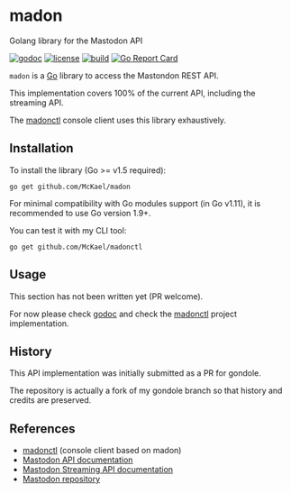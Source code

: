 # madon

Golang library for the Mastodon API

[![godoc](https://img.shields.io/badge/godoc-reference-blue.svg?style=flat)](https://godoc.org/github.com/McKael/madon)
[![license](https://img.shields.io/badge/license-MIT-red.svg?style=flat)](https://raw.githubusercontent.com/McKael/madon/master/LICENSE)
[![build](https://travis-ci.org/McKael/madon.svg?branch=master)](https://travis-ci.org/McKael/madon)
[![Go Report Card](https://goreportcard.com/badge/github.com/McKael/madon)](https://goreportcard.com/report/github.com/McKael/madon)

`madon` is a [Go](https://golang.org/) library to access the Mastondon REST API.

This implementation covers 100% of the current API, including the streaming API.

The [madonctl](https://github.com/McKael/madonctl) console client uses this library exhaustively.

## Installation

To install the library (Go >= v1.5 required):

    go get github.com/McKael/madon

For minimal compatibility with Go modules support (in Go v1.11), it is
recommended to use Go version 1.9+.

You can test it with my CLI tool:

    go get github.com/McKael/madonctl

## Usage

This section has not been written yet (PR welcome).

For now please check [godoc](https://godoc.org/github.com/McKael/madon) and
check the [madonctl](https://github.com/McKael/madonctl) project
implementation.

## History

This API implementation was initially submitted as a PR for gondole.

The repository is actually a fork of my gondole branch so that
history and credits are preserved.

## References

- [madonctl](https://github.com/McKael/madonctl) (console client based on madon)
- [Mastodon API documentation](https://github.com/tootsuite/documentation/blob/master/Using-the-API/API.md)
- [Mastodon Streaming API documentation](https://github.com/tootsuite/documentation/blob/master/Using-the-API/Streaming-API.md)
- [Mastodon repository](https://github.com/tootsuite/mastodon)

